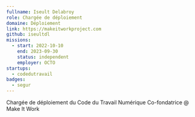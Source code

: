 ```yaml
---
fullname: Iseult Delabroy
role: Chargée de déploiement
domaine: Déploiement
link: https://makeitworkproject.com
github: iseultdl
missions:
  - start: 2022-10-10
    end: 2023-09-30
    status: independent
    employer: OCTO
startups:
  - codedutravail
badges:
  - segur
---
```


Chargée de déploiement du Code du Travail Numérique
Co-fondatrice @ Make It Work 
